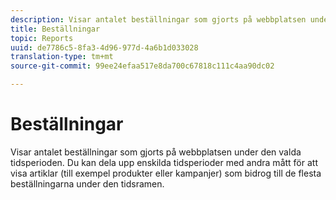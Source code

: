 ```yaml
---
description: Visar antalet beställningar som gjorts på webbplatsen under den valda tidsperioden. Du kan dela upp enskilda tidsperioder med andra mått för att visa artiklar (till exempel produkter eller kampanjer) som bidrog till de flesta beställningarna under den tidsramen.
title: Beställningar
topic: Reports
uuid: de7786c5-8fa3-4d96-977d-4a6b1d033028
translation-type: tm+mt
source-git-commit: 99ee24efaa517e8da700c67818c111c4aa90dc02

---
```



# Beställningar

Visar antalet beställningar som gjorts på webbplatsen under den valda tidsperioden. Du kan dela upp enskilda tidsperioder med andra mått för att visa artiklar (till exempel produkter eller kampanjer) som bidrog till de flesta beställningarna under den tidsramen.

